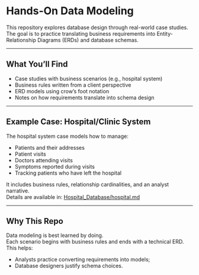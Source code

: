 # Hands-On Data Modeling

This repository explores database design through real-world case studies.  
The goal is to practice translating business requirements into Entity-Relationship Diagrams (ERDs) and database schemas.  

---

## What You’ll Find
- Case studies with business scenarios (e.g., hospital system)  
- Business rules written from a client perspective  
- ERD models using crow’s foot notation  
- Notes on how requirements translate into schema design  

---

## Example Case: Hospital/Clinic System
The hospital system case models how to manage:
- Patients and their addresses  
- Patient visits  
- Doctors attending visits  
- Symptoms reported during visits  
- Tracking patients who have left the hospital  

It includes business rules, relationship cardinalities, and an analyst narrative.  
Details are available in: [Hospital_Database/hospital.md](Hospital_Database/hospital.md)  

---

## Why This Repo
Data modeling is best learned by doing.  
Each scenario begins with business rules and ends with a technical ERD.  
This helps:  
- Analysts practice converting requirements into models;  
- Database designers justify schema choices.  


